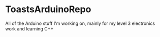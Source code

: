 # ToastsArduinoRepo
All of the Arduino stuff I'm working on, mainly for my level 3 electronics work and learning C++
